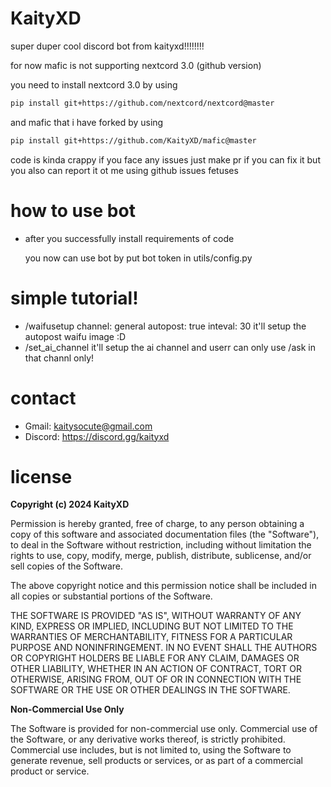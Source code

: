 # KaityXD

super duper cool discord bot from kaityxd!!!!!!!!

for now mafic is not supporting nextcord 3.0 (github version)

you need to install nextcord 3.0 by using
```bash
pip install git+https://github.com/nextcord/nextcord@master
```
and mafic that i have forked by using
```bash
pip install git+https://github.com/KaityXD/mafic@master
```

code is kinda crappy if you face any issues just make pr if you can fix it but you also can report it ot me using github issues fetuses 

# how to use bot
- after you successfully install requirements of code

  you now can use bot by put bot token in utils/config.py

# simple tutorial!

- /waifusetup channel: general autopost: true inteval: 30
  it'll setup the autopost waifu image :D
- /set_ai_channel
  it'll setup the ai channel and userr can only use /ask in that channl only!


# contact 
- Gmail: kaitysocute@gmail.com
- Discord: https://discord.gg/kaityxd

# license

**Copyright (c) 2024 KaityXD**

Permission is hereby granted, free of charge, to any person obtaining a copy
of this software and associated documentation files (the "Software"), to deal
in the Software without restriction, including without limitation the rights
to use, copy, modify, merge, publish, distribute, sublicense, and/or sell
copies of the Software.

The above copyright notice and this permission notice shall be included in all
copies or substantial portions of the Software.

THE SOFTWARE IS PROVIDED "AS IS", WITHOUT WARRANTY OF ANY KIND, EXPRESS OR
IMPLIED, INCLUDING BUT NOT LIMITED TO THE WARRANTIES OF MERCHANTABILITY,
FITNESS FOR A PARTICULAR PURPOSE AND NONINFRINGEMENT. IN NO EVENT SHALL THE
AUTHORS OR COPYRIGHT HOLDERS BE LIABLE FOR ANY CLAIM, DAMAGES OR OTHER
LIABILITY, WHETHER IN AN ACTION OF CONTRACT, TORT OR OTHERWISE, ARISING FROM,
OUT OF OR IN CONNECTION WITH THE SOFTWARE OR THE USE OR OTHER DEALINGS IN THE
SOFTWARE.

**Non-Commercial Use Only**

The Software is provided for non-commercial use only. Commercial use of the Software, or any derivative works thereof, is strictly prohibited. Commercial use includes, but is not limited to, using the Software to generate revenue, sell products or services, or as part of a commercial product or service.

